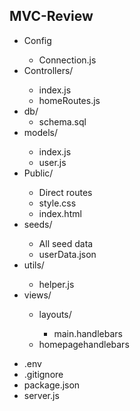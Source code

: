## MVC-Review

<ul>
  <li>Config</li>
        <ul>
        <li>Connection.js</li>
      </ul>
  <li>Controllers/</li>
          <ul>
        <li>index.js</li>
        <li>homeRoutes.js</li>
      </ul>
  <li>db/
      <ul>
        <li>schema.sql</li>
      </ul>
       <li>models/</li>
          <ul>
        <li>index.js</li>
        <li>user.js</li>
      </ul>
       <li>Public/</li>
          <ul>
          <li>Direct routes</li>
        <li>style.css</li>
        <li>index.html</li>
      </ul>
       <li>seeds/</li>
          <ul>
        <li>All seed data</li>
        <li>userData.json</li>
      </ul>
       <li>utils/</li>
          <ul>
        <li>helper.js</li>
      </ul>
       <li>views/</li>
          <ul>
        <li>layouts/</li>
          <ul>
        <li>main.handlebars</li>
      </ul>
        <li>homepagehandlebars</li>
      </ul>
  </li>
</ul>

- .env
- .gitignore
- package.json
- server.js
